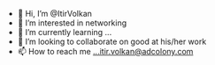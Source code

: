 - 👋 Hi, I’m @ItirVolkan
- 👀 I’m interested in networking
- 🌱 I’m currently learning ...
- 💞️ I’m looking to collaborate on good at his/her work
- 📫 How to reach me ...itir.volkan@adcolony.com

<!---
ItirVolkan/ItirVolkan is a ✨ special ✨ repository because its `README.md` (this file) appears on your GitHub profile.
You can click the Preview link to take a look at your changes.
--->
